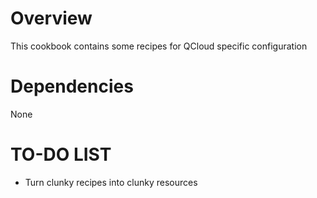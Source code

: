 Overview
========

This cookbook contains some recipes for QCloud specific configuration

Dependencies
============

None

TO-DO LIST
==========

* Turn clunky recipes into clunky resources

